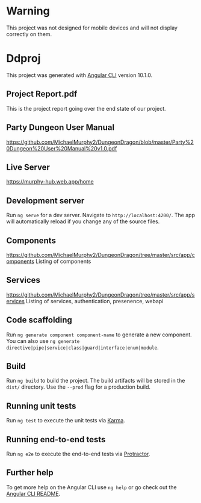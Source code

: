 
# Warning
This project was not designed for mobile devices and will not display correctly on them. 

# Ddproj

This project was generated with [Angular CLI](https://github.com/angular/angular-cli) version 10.1.0.

## Project Report.pdf
This is the project report going over the end state of our project.

## Party Dungeon User Manual
https://github.com/MichaelMurphy2/DungeonDragon/blob/master/Party%20Dungeon%20User%20Manual%20v1.0.pdf

## Live Server
https://murphy-hub.web.app/home

## Development server

Run `ng serve` for a dev server. Navigate to `http://localhost:4200/`. The app will automatically reload if you change any of the source files.

## Components 
https://github.com/MichaelMurphy2/DungeonDragon/tree/master/src/app/components   Listing of components

## Services 

https://github.com/MichaelMurphy2/DungeonDragon/tree/master/src/app/services    Listing of services, authentication, presenence, webapi


## Code scaffolding

Run `ng generate component component-name` to generate a new component. You can also use `ng generate directive|pipe|service|class|guard|interface|enum|module`.

## Build

Run `ng build` to build the project. The build artifacts will be stored in the `dist/` directory. Use the `--prod` flag for a production build.

## Running unit tests

Run `ng test` to execute the unit tests via [Karma](https://karma-runner.github.io).

## Running end-to-end tests

Run `ng e2e` to execute the end-to-end tests via [Protractor](http://www.protractortest.org/).

## Further help

To get more help on the Angular CLI use `ng help` or go check out the [Angular CLI README](https://github.com/angular/angular-cli/blob/master/README.md).


